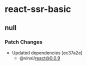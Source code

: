 # react-ssr-basic

## null

### Patch Changes

- Updated dependencies [ec37a2e]
  - @vinxi/react@0.0.9
